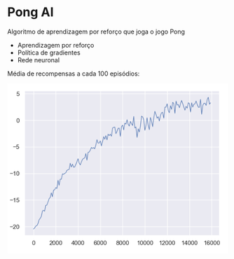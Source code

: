 # Pong AI
 Algoritmo de aprendizagem por reforço que joga o jogo Pong

- Aprendizagem por reforço
- Política de gradientes
- Rede neuronal

Média de recompensas a cada 100 episódios:

![alt text](https://github.com/davidmanassa/Pong-AI/blob/main/grafico.png)
